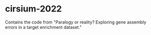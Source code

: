# cirsium-2022
Contains the code from "Paralogy or reality? Exploring gene assembly errors in a target enrichment dataset."
